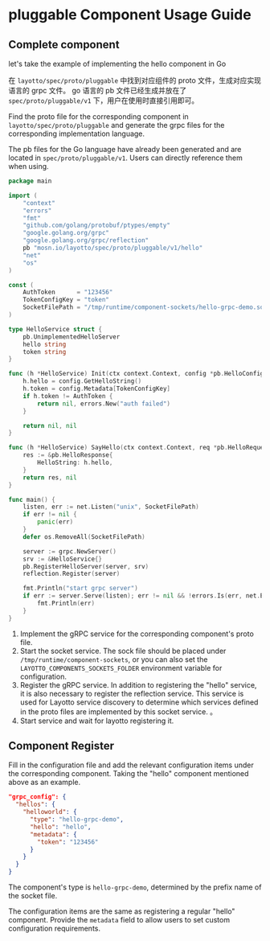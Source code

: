 # pluggable Component Usage Guide

## Complete component

let's take the example of implementing the hello component in Go

在 `layotto/spec/proto/pluggable` 中找到对应组件的 proto 文件，生成对应实现语言的 grpc 文件。
go 语言的 pb 文件已经生成并放在了 `spec/proto/pluggable/v1` 下，用户在使用时直接引用即可。

Find the proto file for the corresponding component in `layotto/spec/proto/pluggable` and generate the grpc files for the corresponding implementation language.

The pb files for the Go language have already been generated and are located in `spec/proto/pluggable/v1`. Users can directly reference them when using.

```go
package main

import (
	"context"
	"errors"
	"fmt"
	"github.com/golang/protobuf/ptypes/empty"
	"google.golang.org/grpc"
	"google.golang.org/grpc/reflection"
	pb "mosn.io/layotto/spec/proto/pluggable/v1/hello"
	"net"
	"os"
)

const (
	AuthToken      = "123456"  
	TokenConfigKey = "token"
	SocketFilePath = "/tmp/runtime/component-sockets/hello-grpc-demo.sock"
)

type HelloService struct {
	pb.UnimplementedHelloServer
	hello string
	token string
}

func (h *HelloService) Init(ctx context.Context, config *pb.HelloConfig) (*empty.Empty, error) {
	h.hello = config.GetHelloString()
	h.token = config.Metadata[TokenConfigKey]
	if h.token != AuthToken {
		return nil, errors.New("auth failed")
	}

	return nil, nil
}

func (h *HelloService) SayHello(ctx context.Context, req *pb.HelloRequest) (*pb.HelloResponse, error) {
	res := &pb.HelloResponse{
		HelloString: h.hello,
	}
	return res, nil
}

func main() {
	listen, err := net.Listen("unix", SocketFilePath)
	if err != nil {
		panic(err)
	}
	defer os.RemoveAll(SocketFilePath)

	server := grpc.NewServer()
	srv := &HelloService{}
	pb.RegisterHelloServer(server, srv)
	reflection.Register(server)

	fmt.Println("start grpc server")
	if err := server.Serve(listen); err != nil && !errors.Is(err, net.ErrClosed) {
		fmt.Println(err)
	}
}
```

1. Implement the gRPC service for the corresponding component's proto file.
2. Start the socket service. The sock file should be placed under `/tmp/runtime/component-sockets`, or you can also set the `LAYOTTO_COMPONENTS_SOCKETS_FOLDER` environment variable for configuration.
3. Register the gRPC service. In addition to registering the "hello" service, it is also necessary to register the reflection service. This service is used for Layotto service discovery to determine which services defined in the proto files are implemented by this socket service. 。
5. Start service and wait for layotto registering it.

## Component Register

Fill in the configuration file and add the relevant configuration items under the corresponding component. Taking the "hello" component mentioned above as an example.

```json
"grpc_config": {
  "hellos": {
    "helloworld": {
      "type": "hello-grpc-demo",
      "hello": "hello",
      "metadata": {
        "token": "123456"
      }
    }
  }
}
```

The component's type is `hello-grpc-demo`, determined by the prefix name of the socket file.

The configuration items are the same as registering a regular "hello" component. Provide the `metadata` field to allow users to set custom configuration requirements.

